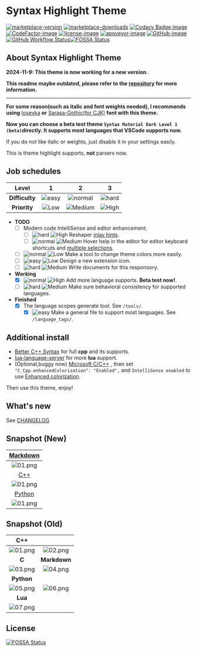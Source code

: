 # Syntax Highlight Theme

[![marketplace-version]][marketplace-url] [![marketplace-downloads]][marketplace-url] [![Codacy Badge image]][codacy badge url] [![CodeFactor-image]][codefactor-url] [![license-image]][license-url] [![appveyor-image]][appveyor-url] [![GitHub-image]][github-url] [![GitHub Workflow Status]][github workflow url][![FOSSA Status](https://app.fossa.com/api/projects/git%2Bgithub.com%2Fpeaceshi%2FSyntax-Highlight-Theme.svg?type=shield)](https://app.fossa.com/projects/git%2Bgithub.com%2Fpeaceshi%2FSyntax-Highlight-Theme?ref=badge_shield)

[marketplace-version]: https://img.shields.io/vscode-marketplace/v/peaceshi.syntax-highlight.svg?style=flat&label=Version&color=007ACC&logo=data:image/svg+xml;base64,PHN2ZyB4bWxucz0iaHR0cDovL3d3dy53My5vcmcvMjAwMC9zdmciIHZpZXdCb3g9IjAgMCA0OCA0OCI+PHBhdGggZmlsbD0iIzI5YjZmNiIgZD0iTTQ0IDExdjI2bC0yIDMtOSA0IDEtMTFWMTVMMzMgNGw5IDQgMiAzeiIvPjxwYXRoIGZpbGw9IiMwMjc3YmQiIGQ9Im05IDM0IDI1LTE5VjVsLTItMUw1IDI5djNsMiAyaDJ6Ii8+PHBhdGggZmlsbD0iIzAyODhkMSIgZD0ibTkgMTQgMjUgMTl2MTBsLTIgMUw1IDE5di0zbDItMmgyeiIvPjwvc3ZnPg==

[marketplace-downloads]: https://img.shields.io/visual-studio-marketplace/d/peaceshi.syntax-highlight?label=Downloads&logo=data:image/svg+xml;base64,PHN2ZyB4bWxucz0iaHR0cDovL3d3dy53My5vcmcvMjAwMC9zdmciIHZpZXdCb3g9IjAgMCA0OCA0OCI+PHBhdGggZmlsbD0iIzI5YjZmNiIgZD0iTTQ0IDExdjI2bC0yIDMtOSA0IDEtMTFWMTVMMzMgNGw5IDQgMiAzeiIvPjxwYXRoIGZpbGw9IiMwMjc3YmQiIGQ9Im05IDM0IDI1LTE5VjVsLTItMUw1IDI5djNsMiAyaDJ6Ii8+PHBhdGggZmlsbD0iIzAyODhkMSIgZD0ibTkgMTQgMjUgMTl2MTBsLTIgMUw1IDE5di0zbDItMmgyeiIvPjwvc3ZnPg==

[marketplace-url]: https://marketplace.visualstudio.com/items?itemName=peaceshi.syntax-highlight
[appveyor-image]: https://img.shields.io/appveyor/ci/peaceshi/syntax-highlight-theme.svg?style=flat&logo=appveyor&logoColor=FFFFFF&label=main
[appveyor-url]: https://ci.appveyor.com/project/peaceshi/syntax-highlight-theme/
[github-image]: https://img.shields.io/badge/GitHub-issues-green.svg?logo=Github
[github-url]: https://github.com/peaceshi/Syntax-highlight-Theme/issues
[license-image]: https://img.shields.io/github/license/peaceshi/Syntax-highlight-Theme.svg
[license-url]: https://github.com/peaceshi/Syntax-highlight-Theme/blob/main/LICENSE
[codacy badge image]: https://img.shields.io/codacy/grade/b47b8ed9eaf941fc84b860d63723d471?label=CodacyGrade&logo=Codacy
[codacy badge url]: https://app.codacy.com/gh/peaceshi/Syntax-Highlight-Theme/dashboard?utm_source=gh&utm_medium=referral&utm_content=&utm_campaign=Badge_grade
[codefactor-image]: https://img.shields.io/codefactor/grade/github/peaceshi/syntax-highlight-theme/main?label=CodeFactor&logo=CodeFactor&logoColor=FFFFFF
[codefactor-url]: https://www.codefactor.io/repository/github/peaceshi/syntax-highlight-theme/overview/main
[github workflow status]: https://img.shields.io/github/actions/workflow/status/peaceshi/Syntax-Highlight-Theme/biome-lint.yml?label=lint&logo=github
[github workflow url]: https://img.shields.io/github/actions/workflow/status/peaceshi/Syntax-Highlight-Theme/biome-lint.yml
[hard]: https://img.shields.io/badge/-Hard-red.svg
[normal]: https://img.shields.io/badge/-Normal-blue.svg
[easy]: https://img.shields.io/badge/-Easy-green.svg
[high]: https://img.shields.io/badge/-High--Priority-important.svg
[medium]: https://img.shields.io/badge/-Medium--Priority-brightgreen.svg
[low]: https://img.shields.io/badge/-Low--Priority-inactive.svg

## About Syntax Highlight Theme

**2024-11-9: This theme is now working for a new version.**

**This readme maybe outdated, please refer to the [repository](https://github.com/peaceshi/Syntax-Highlight-Theme/tree/main) for more information.**

---

**For some reason(such as italic and font weights needed), I recommends using** [Iosevka](https://github.com/be5invis/Iosevka) **or** [Sarasa-Gothic(for CJK)](https://github.com/be5invis/Sarasa-Gothic) **font with this theme.**

**Now you can choose a beta test theme `Syntax Material Dark Level 1 (beta)`directly. It supports most languages that VSCode supports now.**

If you do not like italic or weights, just disable it in your settings easily.

This is theme highlight supports, **not** parsers now.

## Job schedules

|     Level      |    1    |     2     |    3    |
| :------------: | :-----: | :-------: | :-----: |
| **Difficulty** | ![easy] | ![normal] | ![hard] |
|  **Priority**  | ![Low]  | ![Medium] | ![High] |

[inlay hints]: https://www.jetbrains.com/help/resharper/Inline_Parameter_Name_Hints.html
[multiple selections]: https://code.visualstudio.com/docs/editor/codebasics#_multiple-selections-multicursor

- **TODO**
  - [ ] Modern code IntelliSense and editor enhancement.
    - [ ] ![hard] ![High] Reshaper [inlay hints].
    - [ ] ![normal] ![Medium] Hover help in the editor for editor keyboard shortcuts and [multiple selections].
  - [ ] ![normal] ![Low] Make a tool to change theme colors more easily.
  - [ ] ![easy] ![Low] Design a new extension icon.
  - [ ] ![hard] ![Medium] Write documents for this responsory.
- **Working**
  - [x] ![normal] ![High] Add more language supports. **Beta test now!**.
  - [ ] ![hard] ![Medium] Make sure behavioral consistency for supported languages.
- **Finished**
  - [x] The language scopes generate tool. See `/tools/`.
    - [x] ![easy] Make a general file to support most languages. See `/language_tags/`.

## Additional install

[better c++ syntax]: https://marketplace.visualstudio.com/items?itemName=jeff-hykin.better-cpp-syntax
[lua-language-server]: https://marketplace.visualstudio.com/items?itemName=sumneko.lua
[microsoft c/c++]: https://marketplace.visualstudio.com/items?itemName=ms-vscode.cpptools
[enhanced colorization]: https://code.visualstudio.com/docs/cpp/colorization-cpp

- [Better C++ Syntax] for full **cpp** and its supports.
- [lua-language-server] for more **lua** support.
- (Optional,buggy now) [Microsoft C/C++] , then set `"C_Cpp.enhancedColorization": "Enabled",` and `IntelliSense enabled` to use [Enhanced colorization].

Then use this theme, enjoy!

## What's new

See [CHANGELOG](https://github.com/peaceshi/Syntax-highlight-Theme/blob/main/CHANGELOG.md)

## Snapshot (New)

[markdown]: https://github.com/peaceshi/Syntax-highlight-Theme/blob/main/docs/markdown.md
[c++]: https://github.com/peaceshi/Syntax-highlight-Theme/blob/main/docs/cpp.cpp
[python]: https://github.com/peaceshi/Syntax-highlight-Theme/blob/main/docs/python.py

|         [Markdown]          |
| :-------------------------: |
| ![01.png](./img/md_01.png)  |
|            [C++]            |
| ![01.png](./img/cpp_01.png) |
|          [Python]           |
| ![01.png](./img/py_01.png)  |

## Snapshot (Old)

|         **C++**         |                         |
| :---------------------: | :---------------------: |
| ![01.png](./img/01.png) | ![02.png](./img/02.png) |
|          **C**          |      **Markdown**       |
| ![03.png](./img/03.png) | ![04.png](./img/04.png) |
|       **Python**        |                         |
| ![05.png](./img/05.png) | ![06.png](./img/06.png) |
|         **Lua**         ||
| ![07.png](./img/07.png) ||

## License

[![FOSSA Status](https://app.fossa.com/api/projects/git%2Bgithub.com%2Fpeaceshi%2FSyntax-Highlight-Theme.svg?type=large)](https://app.fossa.com/projects/git%2Bgithub.com%2Fpeaceshi%2FSyntax-Highlight-Theme?ref=badge_large)
